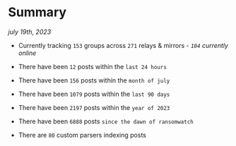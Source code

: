 
# Summary
_july 19th, 2023_

- Currently tracking `153` groups across `271` relays & mirrors - _`104` currently online_

- There have been `12` posts within the `last 24 hours`

- There have been `156` posts within the `month of july`

- There have been `1079` posts within the `last 90 days`

- There have been `2197` posts within the `year of 2023`

- There have been `6888` posts `since the dawn of ransomwatch`

- There are `80` custom parsers indexing posts
